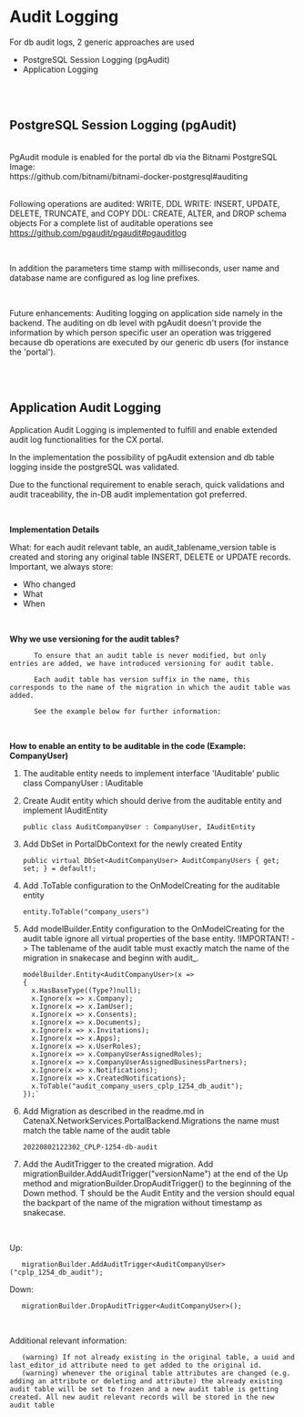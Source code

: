 # Audit Logging

For db audit logs, 2 generic approaches are used

 * PostgreSQL Session Logging (pgAudit)
 * Application Logging
<br>
<br>

## PostgreSQL Session Logging (pgAudit)
<br>
PgAudit module is enabled for the portal db via the Bitnami PostgreSQL Image:
<br>
https://github.com/bitnami/bitnami-docker-postgresql#auditing
<br>
<br>

Following operations are audited: WRITE, DDL
WRITE: INSERT, UPDATE, DELETE, TRUNCATE, and COPY
DDL: CREATE, ALTER, and DROP schema objects
For a complete list of auditable operations see https://github.com/pgaudit/pgaudit#pgauditlog

<br>

In addition the parameters time stamp with milliseconds, user name and database name are configured as log line prefixes.

<br>

Future enhancements: Auditing logging on application side namely in the backend. The auditing on db level with pgAudit doesn't provide the information by which person specific user an operation was triggered because db operations are executed by our generic db users (for instance the 'portal').

<br><br>

## Application Audit Logging

Application Audit Logging is implemented  to fulfill and enable extended audit log functionalities for the CX portal.

In the implementation the possibility of pgAudit extension and db table logging inside the postgreSQL was validated.

Due to the functional requirement to enable serach, quick validations and audit traceability, the in-DB audit implementation got preferred.

<br>

<strong>Implementation Details</strong>

What: for each audit relevant table, an audit_tablename_version table is created and storing any original table INSERT, DELETE or UPDATE records. Important, we always store:

- Who changed
- What
- When

<br>

<strong> Why we use versioning for the audit tables?</strong>

          To ensure that an audit table is never modified, but only entries are added, we have introduced versioning for audit table.

          Each audit table has version suffix in the name, this corresponds to the name of the migration in which the audit table was added.

          See the example below for further information:

<br>

<strong> How to enable an entity to be auditable in the code (Example: CompanyUser)</strong>

1. The auditable entity needs to implement interface 'IAuditable'
       public class CompanyUser : IAuditable

2. Create Audit entity which should derive from the auditable entity and implement IAuditEntity

       public class AuditCompanyUser : CompanyUser, IAuditEntity

3. Add DbSet in PortalDbContext for the newly created Entity

       public virtual DbSet<AuditCompanyUser> AuditCompanyUsers { get; set; } = default!;

4. Add .ToTable configuration to the OnModelCreating for the auditable entity

       entity.ToTable("company_users")

5. Add modelBuilder.Entity configuration to the OnModelCreating for the audit table ignore all virtual properties of the base entity. !IMPORTANT! -> The tablename of the audit table must exactly match the name of the migration in snakecase and beginn with audit_.

       modelBuilder.Entity<AuditCompanyUser>(x =>   
       {          
         x.HasBaseType((Type?)null);
         x.Ignore(x => x.Company);
         x.Ignore(x => x.IamUser);   
         x.Ignore(x => x.Consents);
         x.Ignore(x => x.Documents);
         x.Ignore(x => x.Invitations); 
         x.Ignore(x => x.Apps); 
         x.Ignore(x => x.UserRoles);
         x.Ignore(x => x.CompanyUserAssignedRoles);      
         x.Ignore(x => x.CompanyUserAssignedBusinessPartners);
         x.Ignore(x => x.Notifications);  
         x.Ignore(x => x.CreatedNotifications);
         x.ToTable("audit_company_users_cplp_1254_db_audit");  
       });`

6. Add Migration as described in the readme.md in CatenaX.NetworkServices.PortalBackend.Migrations the name must match the table name of the audit table

       20220802122302_CPLP-1254-db-audit

7. Add the AuditTrigger to the created migration. Add migrationBuilder.AddAuditTrigger<T>("versionName") at the end of the Up method and migrationBuilder.DropAuditTrigger<T>() to the beginning of the Down method. T should be the Audit Entity and the version should equal the backpart of the name of the migration without timestamp as snakecase.

<br>
 
Up:

       migrationBuilder.AddAuditTrigger<AuditCompanyUser>("cplp_1254_db_audit");

Down:

       migrationBuilder.DropAuditTrigger<AuditCompanyUser>();

<br>

Additional relevant information:

       (warning) If not already existing in the original table, a uuid and last_editor_id attribute need to get added to the original id.
       (warning) whenever the original table attributes are changed (e.g. adding an attribute or deleting and attribute) the already existing audit table will be set to frozen and a new audit table is getting created. All new audit relevant records will be stored in the new audit table
